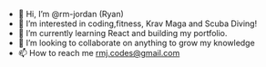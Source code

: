 - 👋 Hi, I’m @rm-jordan (Ryan)
- 👀 I’m interested in coding,fitness, Krav Maga and Scuba Diving!
- 🌱 I’m currently learning React and building my portfolio.
- 💞️ I’m looking to collaborate on anything to grow my knowledge
- 📫 How to reach me rmj.codes@gmail.com

<!---
rm-jordan/rm-jordan is a ✨ special ✨ repository because its `README.md` (this file) appears on your GitHub profile.
You can click the Preview link to take a look at your changes.
--->
